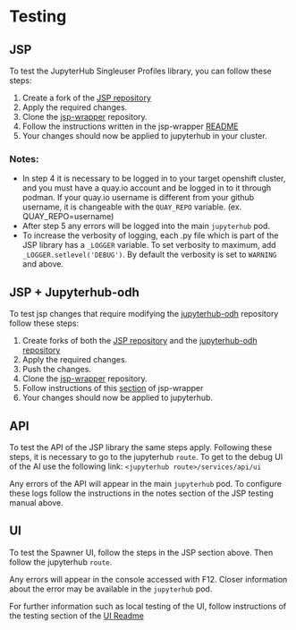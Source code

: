 # Testing

## JSP

To test the JupyterHub Singleuser Profiles library, you can follow these steps:

1. Create a fork of the [JSP repository](https://github.com/opendatahub-io/jupyterhub-singleuser-profiles)
2. Apply the required changes.
3. Clone the [jsp-wrapper](https://github.com/vpavlin/jsp-wrapper) repository.
4. Follow the instructions written in the jsp-wrapper [README](https://github.com/vpavlin/jsp-wrapper#readme)
5. Your changes should now be applied to jupyterhub in your cluster.

### Notes:

- In step 4 it is necessary to be logged in to your target openshift cluster, and you must have a quay.io account and be logged in to it through podman.
If your quay.io username is different from your github username, it is changeable with the `QUAY_REPO` variable. (ex. QUAY_REPO=username)
- After step 5 any errors will be logged into the main `jupyterhub` pod.
- To increase the verbosity of logging, each .py file which is part of the JSP library has a `_LOGGER` variable. To set verbosity to maximum, add `_LOGGER.setlevel('DEBUG')`. By default the verbosity is set to `WARNING` and above.

## JSP + Jupyterhub-odh

To test jsp changes that require modifying the [jupyterhub-odh](https://github.com/opendatahub-io/jupyterhub-odh) repository follow these steps:

1. Create forks of both the [JSP repository](https://github.com/opendatahub-io/jupyterhub-singleuser-profiles) and the [jupyterhub-odh repository](https://github.com/opendatahub-io/jupyterhub-odh)
2. Apply the required changes.
3. Push the changes.
4. Clone the [jsp-wrapper](https://github.com/vpavlin/jsp-wrapper) repository.
5. Follow instructions of this [section](https://github.com/vpavlin/jsp-wrapper#build-with-specific-jupyterhub-odh-branch) of jsp-wrapper
6. Your changes should now be applied to jupyterhub.

## API

To test the API of the JSP library the same steps apply. Following these steps, it is necessary to go to the jupyterhub `route`. To get to the debug UI of the AI use the following link: `<jupyterhub route>/services/api/ui`

Any errors of the API will appear in the main `jupyterhub` pod. To configure these logs follow the instructions in the notes section of the JSP testing manual above.

## UI

To test the Spawner UI, follow the steps in the JSP section above. Then follow the jupyterhub `route`.

Any errors will appear in the console accessed with F12. Closer information about the error may be available in the `jupyterhub` pod.

For further information such as local testing of the UI, follow instructions of the testing section of the [UI Readme](../jupyterhub_singleuser_profiles/ui/README.md#testing)